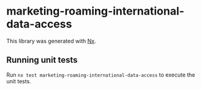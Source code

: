 # marketing-roaming-international-data-access

This library was generated with [Nx](https://nx.dev).

## Running unit tests

Run `nx test marketing-roaming-international-data-access` to execute the unit tests.
